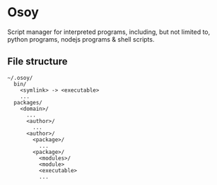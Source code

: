 # Osoy
Script manager for interpreted programs, including, but not limited to, python programs, nodejs programs \& shell scripts.

## File structure
    ~/.osoy/
      bin/
        <symlink> -> <executable>
        ...
      packages/
        <domain>/
          ...
          <author>/
            ...
          <author>/
            <package>/
              ...
            <package>/
              <modules>/
              <module>
              <executable>
              ...
